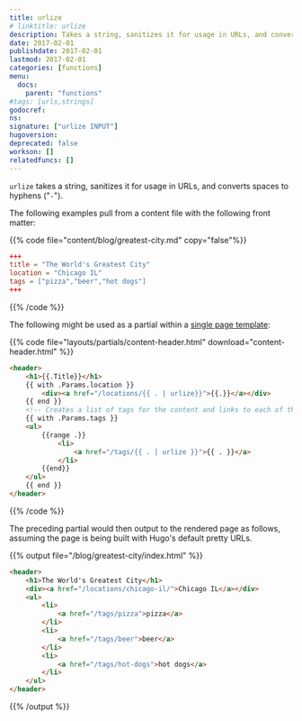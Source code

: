 ```yaml
---
title: urlize
# linktitle: urlize
description: Takes a string, sanitizes it for usage in URLs, and converts spaces to hyphens.
date: 2017-02-01
publishdate: 2017-02-01
lastmod: 2017-02-01
categories: [functions]
menu:
  docs:
    parent: "functions"
#tags: [urls,strings]
godocref:
ns:
signature: ["urlize INPUT"]
hugoversion:
deprecated: false
workson: []
relatedfuncs: []
---
```


`urlize` takes a string, sanitizes it for usage in URLs, and converts spaces to hyphens ("`-`").

The following examples pull from a content file with the following front matter:

{{% code file="content/blog/greatest-city.md" copy="false"%}}
```toml
+++
title = "The World's Greatest City"
location = "Chicago IL"
tags = ["pizza","beer","hot dogs"]
+++
```
{{% /code %}}

The following might be used as a partial within a [single page template][singletemplate]:

{{% code file="layouts/partials/content-header.html" download="content-header.html" %}}
```html
<header>
    <h1>{{.Title}}</h1>
    {{ with .Params.location }}
        <div><a href="/locations/{{ . | urlize}}">{{.}}</a></div>
    {{ end }}
    <!-- Creates a list of tags for the content and links to each of their pages -->
    {{ with .Params.tags }}
    <ul>
        {{range .}}
            <li>
                <a href="/tags/{{ . | urlize }}">{{ . }}</a>
            </li>
        {{end}}
    </ul>
    {{ end }}
</header>
```
{{% /code %}}

The preceding partial would then output to the rendered page as follows, assuming the page is being built with Hugo's default pretty URLs.

{{% output file="/blog/greatest-city/index.html" %}}
```html
<header>
    <h1>The World's Greatest City</h1>
    <div><a href="/locations/chicago-il/">Chicago IL</a></div>
    <ul>
        <li>
            <a href="/tags/pizza">pizza</a>
        </li>
        <li>
            <a href="/tags/beer">beer</a>
        </li>
        <li>
            <a href="/tags/hot-dogs">hot dogs</a>
        </li>
    </ul>
</header>
```
{{% /output %}}


[singletemplate]: /templates/single-page-templates/
